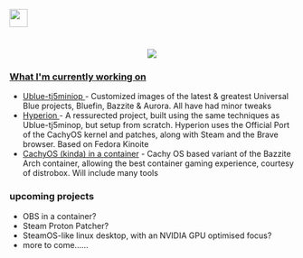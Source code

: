 
<p align="left"> <a href="https://www.github.com/tj5miniop" target="_blank" rel="noreferrer"> <picture> <source media="(prefers-color-scheme: dark)" srcset="https://raw.githubusercontent.com/danielcranney/readme-generator/main/public/icons/socials/github-dark.svg" /> <source media="(prefers-color-scheme: light)" srcset="https://raw.githubusercontent.com/danielcranney/readme-generator/main/public/icons/socials/github.svg" /> <img src="https://raw.githubusercontent.com/danielcranney/readme-generator/main/public/icons/socials/github.svg" width="32" height="32" /> </p>

<h1 align="center">
    <img src="https://readme-typing-svg.herokuapp.com/?font=Righteous&size=35&center=true&vCenter=true&width=500&height=70&duration=4000&lines=Hello+There!+👋;" />
</h1>


### What I'm currently working on

- [Ublue-tj5miniop ](https://github.com/tj5miniop/ublue-rolling-images) - Customized images of the latest & greatest Universal Blue projects, Bluefin, Bazzite & Aurora. All have had minor tweaks
- [Hyperion ](https://github.com/tj5miniop/hyperion) - A ressurected project, built using the same techniques as Ublue-tj5minop, but setup from scratch. Hyperion uses the Official Port of the CachyOS kernel and patches, along with Steam and the Brave browser. Based on Fedora Kinoite
- [CachyOS (kinda) in a container](https://github.com/tj5miniop/cachy-container-image) - Cachy OS based variant of the Bazzite Arch container, allowing the best container gaming experience, courtesy of distrobox. Will include many tools
### upcoming projects  

-  OBS in a container?
-  Steam Proton Patcher?
-  SteamOS-like linux desktop, with an NVIDIA GPU optimised focus?
-  more to come......
 
